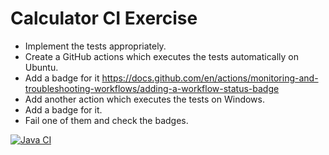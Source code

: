 # Calculator CI Exercise

- Implement the tests appropriately.
- Create a GitHub actions which executes the tests automatically on Ubuntu.
- Add a badge for it https://docs.github.com/en/actions/monitoring-and-troubleshooting-workflows/adding-a-workflow-status-badge
- Add another action which executes the tests on Windows.
- Add a badge for it.
- Fail one of them and check the badges.




[![Java CI](https://github.com/CODERS-BAY/aufgabe-8-ci-Riesen95/actions/workflows/ubuntu-run-tests.yml/badge.svg)](https://github.com/CODERS-BAY/aufgabe-8-ci-Riesen95/actions/workflows/ubuntu-run-tests.yml)
